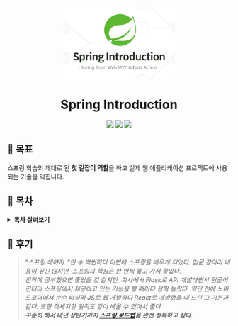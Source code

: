 <div align="center">
  <a href="https://github.com/coodingpenguin/spring-introduction">
    <img src="logo.png" alt="Logo" width="50%">
  </a>
  <h1>Spring Introduction</h1>
  <div>
    <img src="https://img.shields.io/badge/강사-김영한-e76f51?style=for-the-badge"/>
    <a href="https://inf.run/hivx6"><img src="https://img.shields.io/badge/플랫폼-인프런-faa307?style=for-the-badge"/></a>
    <img src="https://img.shields.io/badge/기간-2023.10.16%20~%202023.12.10-52b788?style=for-the-badge"/>
  </div>
</div>

## 🚩 목표

스프링 학습의 제대로 된 **첫 길잡이 역할**을 하고 실제 웹 애플리케이션 프로젝트에 사용되는 기술을 익힙니다.

## 📝 목차

<details>

<summary><strong>목차 살펴보기</strong></summary>

### 섹션 0. 강의 소개

- [x] 강의 소개
- [x] 강의 자료

### 섹션 1. 프로젝트 환경설정

- [x] 프로젝트 생성
- [x] 라이브러리 살펴보기
- [x] View 환경설정
- [x] 빌드하고 실행하기

### 섹션 2. 스프링 웹 개발 기초

- [x] 정적 컨텐츠
- [x] MVC와 템플릿 엔진
- [x] API

### 섹션 3. 회원 관리 예제 - 백엔드 개발

- [x] 비즈니스 요구사항 정리
- [x] 회원 도메인과 리포지토리 만들기
- [x] 회원 리포지토리 테스트 케이스 작성
- [x] 회원 서비스 개발
- [x] 회원 서비스 테스트

### 섹션 4. 스프링 빈과 의존관계

- [x] 컴포넌트 스캔과 자동 의존관계 설정
- [x] 자바 코드로 직접 스프링 빈 등록하기

### 섹션 5. 회원 관리 예제 - 웹 MVC 개발

- [x] 회원 웹 기능 - 홈 화면 추가
- [x] 회원 웹 기능 - 등록
- [x] 회원 웹 기능 - 조회

### 섹션 6. 스프링 DB 접근 기술

- [x] H2 데이터베이스 설치
- [x] 순수 JDBC
- [x] 스프링 통합 테스트
- [x] 스프링 JdbcTemplate
- [x] JPA
- [x] 스프링 데이터 JPA

### 섹션 7. AOP

- [x] AOP가 필요한 상황
- [x] AOP 적용

### 섹션 8. 다음으로

- [x] 다음으로

</details>

## 💬 후기

> <i>"스프링 해야지.."만 수 백번하다 이번에 스프링을 배우게 되었다. 입문 강의라 내용이 깊진 않지만, 스프링의 핵심은 한 번씩 훑고 가서 좋았다.</i>  
> <i>진작에 공부했으면 좋았을 것 같지만, 회사에서 Flask로 API 개발하면서 뒹굴어진터라 스프링에서 제공하고 있는 기능을 볼 때마다 깜짝 놀랐다. 약간 전에 노마드코더에서 순수 바닐라 JS로 웹 개발하다 React로 개발했을 때 느낀 그 기분과 같다. 또한 객체지향 원칙도 같이 배울 수 있어서 좋다.</i>  
> <i><strong>꾸준히 해서 내년 상반기까지 [스프링 로드맵](https://www.inflearn.com/roadmaps/373)을 완전 정복하고 싶다.</strong></i>
